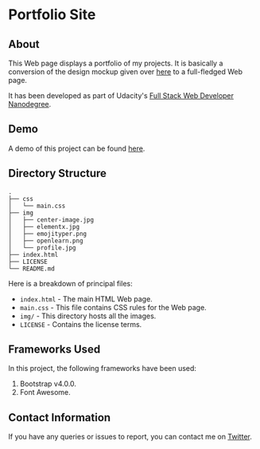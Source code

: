 # Portfolio Site
## About
This Web page displays a portfolio of my projects. It is basically a conversion of the design mockup given over [here](https://d17h27t6h515a5.cloudfront.net/topher/2017/November/5a136147_design-mockup-portfolio/design-mockup-portfolio.pdf) to a full-fledged Web page. 

It has been developed as part of Udacity's [Full Stack Web Developer Nanodegree](https://in.udacity.com/course/full-stack-web-developer-nanodegree--nd004).

## Demo
A demo of this project can be found [here](https://sdey96.github.io/udacity-portfolio-site/).

## Directory Structure
```
.
├── css
│   └── main.css
├── img
│   ├── center-image.jpg
│   ├── elementx.jpg
│   ├── emojityper.png
│   ├── openlearn.png
│   └── profile.jpg
├── index.html
├── LICENSE
└── README.md
```

Here is a breakdown of principal files:

  - `index.html` - The main HTML Web page.
  - `main.css` - This file contains CSS rules for the Web page.
  - `img/` - This directory hosts all the images.
  - `LICENSE` - Contains the license terms.

## Frameworks Used
In this project, the following frameworks have been used:
   1. Bootstrap v4.0.0.
   2. Font Awesome.

## Contact Information
If you have any queries or issues to report, you can contact me on [Twitter](https://twitter.com/SDey_96).
